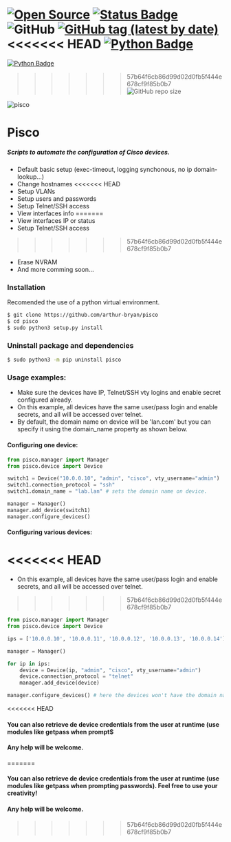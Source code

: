 [![Open Source](https://img.shields.io/badge/-Open%20Source%3F%20Yes%21-3066be?logo=Github&logoColor=white&link=https://github.com/arthur-bryan/pisco)](https://github.com/arthur-bryan/pisco)
[![Status Badge](https://img.shields.io/badge/status-development-3066be)](https://github.com/arthur-bryan/pisco)
![GitHub](https://img.shields.io/github/license/arthur-bryan/pisco?color=blue)
[![GitHub tag (latest by date)](https://img.shields.io/github/v/tag/arthur-bryan/pisco)](https://github.com/arthur-bryan/pisco/tags)
<<<<<<< HEAD
[![Python Badge](https://img.shields.io/badge/-Python%203.7+-3066be?logo=Python&logoColor=white&link=https://www.python.org/)](https://www.python.org/)
=======
[![Python Badge](https://img.shields.io/badge/-Python%203.7+-3066be?logo=Python&logoColor=white&link=https://www.python.org/)](https://www.python.org/) 
>>>>>>> 57b64f6cb86d99d02d0fb5f444e678cf9f85b0b7
![GitHub repo size](https://img.shields.io/github/repo-size/arthur-bryan/pisco)

![pisco](https://usr-images.githubusercontent/34891953/91322086-b15c9700-e795-11ea-8a30-e7ef610baeef.GIF)

# Pisco
##### Scripts to automate the configuration of Cisco devices.

* Default basic setup (exec-timeout, logging synchonous, no ip domain-lookup...)
* Change hostnames
<<<<<<< HEAD
* Setup VLANs
* Setup users and passwords
* Setup Telnet/SSH access
* View interfaces info
=======
* View interfaces IP or status
* Setup Telnet/SSH access
>>>>>>> 57b64f6cb86d99d02d0fb5f444e678cf9f85b0b7
* Erase NVRAM
* And more comming soon...

### Installation

Recomended the use of a python virtual environment.

```sh
$ git clone https://github.com/arthur-bryan/pisco
$ cd pisco
$ sudo python3 setup.py install	
```

### Uninstall package and dependencies

```sh
$ sudo python3 -m pip uninstall pisco
```


### Usage examples:

* Make sure the devices have IP, Telnet/SSH vty logins and enable secret configured already.
* On this example, all devices have the same user/pass login and enable secrets, and
  all will be accessed over telnet.
* By default, the domain name on device will be 'lan.com' but you can specify it using the 
  domain_name property as shown below.

#### Configuring one device:

```python
from pisco.manager import Manager
from pisco.device import Device

switch1 = Device("10.0.0.10", "admin", "cisco", vty_username="admin")
switch1.connection_protocol = "ssh"
switch1.domain_name = "lab.lan"	# sets the domain name on device.

manager = Manager()
manager.add_device(switch1)
manager.configure_devices()
```

#### Configuring various devices:

<<<<<<< HEAD
=======
* On this example, all devices have the same user/pass login and enable secrets, and 
  all will be accessed over telnet.

>>>>>>> 57b64f6cb86d99d02d0fb5f444e678cf9f85b0b7
```python
from pisco.manager import Manager
from pisco.device import Device

ips = ['10.0.0.10', '10.0.0.11', '10.0.0.12', '10.0.0.13', '10.0.0.14']

manager = Manager()

for ip in ips:
    device = Device(ip, "admin", "cisco", vty_username="admin")
    device.connection_protocol = "telnet"
    manager.add_device(device)

manager.configure_devices()	# here the devices won't have the domain name set and default will be "lan.com"
```
<<<<<<< HEAD

#### You can also retrieve de device credentials from the user at runtime (use modules like getpass when prompt$

#### Any help will be welcome.

=======
#### You can also retrieve de device credentials from the user at runtime (use modules like getpass when prompting passwords). Feel free to use your creativity!
  
#### Any help will be welcome.
>>>>>>> 57b64f6cb86d99d02d0fb5f444e678cf9f85b0b7
